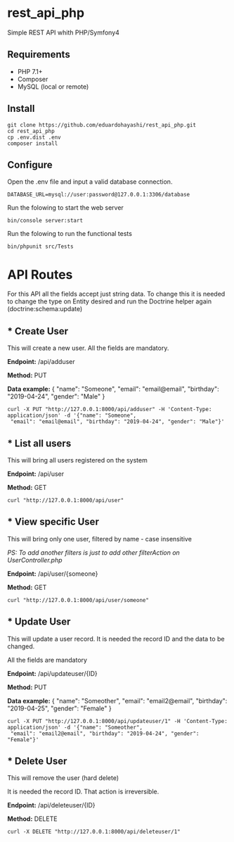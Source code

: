 # rest_api_php
Simple REST API whith PHP/Symfony4

## Requirements
* PHP 7.1+
* Composer
* MySQL (local or remote)

## Install
```
git clone https://github.com/eduardohayashi/rest_api_php.git
cd rest_api_php
cp .env.dist .env
composer install
```

## Configure 
Open the .env file and input a valid database connection.
```
DATABASE_URL=mysql://user:password@127.0.0.1:3306/database
```

Run the folowing to start the web server
```
bin/console server:start
```

Run the folowing to run the functional tests
```
bin/phpunit src/Tests
```

# API Routes
For this API all the fields accept just string data. To change this it is needed to change the type on Entity desired and run the Doctrine helper again (doctrine:schema:update)

## * Create User
This will create a new user. All the fields are mandatory.

**Endpoint:** /api/adduser

**Method:** PUT 

**Data example:**
{
	"name": "Someone",
	"email": "email@email",
	"birthday": "2019-04-24",
	"gender": "Male"
}

```
curl -X PUT "http://127.0.0.1:8000/api/adduser" -H 'Content-Type: application/json' -d '{"name": "Someone",
 "email": "email@email", "birthday": "2019-04-24", "gender": "Male"}'
 ```


## * List all users
This will bring all users registered on the system

**Endpoint:** /api/user

**Method:** GET 

```
curl "http://127.0.0.1:8000/api/user"
```


## * View specific User
This will bring only one user, filtered by name - case insensitive

*PS: To add another filters is just to add other filterAction on UserController.php*

**Endpoint:** /api/user/{someone}

**Method:** GET 


```
curl "http://127.0.0.1:8000/api/user/someone"
```


## * Update User
This will update a user record. It is needed the record ID and the data to be changed.

All the fields are mandatory

**Endpoint:** /api/updateuser/{ID}

**Method:** PUT 

**Data example:**
{
	"name": "Someother",
	"email": "email2@email",
	"birthday": "2019-04-25",
	"gender": "Female"
}

```
curl -X PUT "http://127.0.0.1:8000/api/updateuser/1" -H 'Content-Type: application/json' -d '{"name": "Someother",
 "email": "email2@email", "birthday": "2019-04-24", "gender": "Female"}'
 ```



## * Delete User
This will remove the user (hard delete)

It is needed the record ID. That action is irreversible.

**Endpoint:** /api/deleteuser/{ID}

**Method:** DELETE 

```
curl -X DELETE "http://127.0.0.1:8000/api/deleteuser/1"
```

